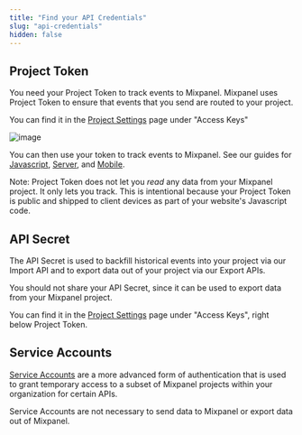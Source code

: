 ```yaml
---
title: "Find your API Credentials"
slug: "api-credentials"
hidden: false
---
```


## Project Token
You need your Project Token to track events to Mixpanel. Mixpanel uses Project Token to ensure that events that you send are routed to your project.

You can find it in the [Project Settings](https://mixpanel.com/settings/project) page under "Access Keys"

![image](/229924656-95f4e4e5-441f-49d7-95ea-32b0979a11f8.png)

You can then use your token to track events to Mixpanel. See our guides for [Javascript](/tracking/javascript-quickstart), [Server](/tracking/server), and [Mobile](doc:mobile).

Note: Project Token does not let you _read_ any data from your Mixpanel project. It only lets you track. This is intentional because your Project Token is public and shipped to client devices as part of your website's Javascript code.


## API Secret
The API Secret is used to backfill historical events into your project via our Import API and to export data out of your project via our Export APIs.

You should not share your API Secret, since it can be used to export data from your Mixpanel project.


You can find it in the [Project Settings](https://mixpanel.com/settings/project) page under "Access Keys", right below Project Token.


## Service Accounts

[Service Accounts](ref:service-accounts) are a more advanced form of authentication that is used to grant temporary access to a subset of Mixpanel projects within your organization for certain APIs.

Service Accounts are not necessary to send data to Mixpanel or export data out of Mixpanel.
